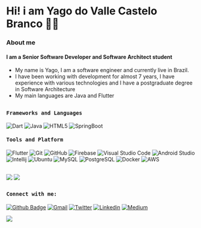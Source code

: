 # Hi! i am Yago do Valle Castelo Branco :man_technologist:


### About me

#### I am a Senior Software Developer and Software Architect student

- My name is Yago, I am a software engineer and currently live in Brazil.
- I have been working with development for almost 7 years, I have experience with various technologies and I have a postgraduate degree in Software Architecture
- My main languages are Java and Flutter
##

<h4><b><samp>Frameworks and Languages</samp></b></h4>

![Dart](https://img.shields.io/badge/Dart-2bb7f6?style=flat-square&logo=Dart&logoColor=white)
![Java](https://img.shields.io/badge/Java-ea2d2f?style=flat-square&logo=java&logoColor=ffffff)
![HTML5](https://img.shields.io/badge/-HTML5-%23E44D27?style=flat-square&logo=html5&logoColor=ffffff)
![SpringBoot](https://img.shields.io/badge/Spring-33CC00?style=flat-square&logo=spring&logoColor=ffffff)

<h4><b><samp>Tools and Platform</samp></b></h4>

![Flutter](https://img.shields.io/badge/Flutter-3300FF?style=flat-square&logo=Flutter&logoColor=white)
![Git](https://img.shields.io/badge/Git-F05032?style=flat-square&logo=Git&logoColor=white)
![GitHub](https://img.shields.io/badge/GitHub-181717?style=flat-square&logo=github)
![Firebase](https://img.shields.io/badge/Firebase-ffcb2c?style=flat-square&logo=Firebase&logoColor=white)
![Visual Studio Code](https://img.shields.io/badge/Visual_Studio_Code-007ACC?style=flat-square&logo=Visual-Studio-Code&logoColor=white)
![Android Studio](https://img.shields.io/badge/Android_Studio-66CC33?style=flat-square&logo=Android-Studio&logoColor=ffffff)
![Intellij](https://img.shields.io/badge/IntelliJ-990099?style=flat-square&logo=IntelliJ-IDEA&logoColor=white)
![Ubuntu](https://img.shields.io/badge/Ubuntu-000000?style=flat&logo=ubuntu&logoColor=white&color=9400D3)
![MySQL](https://img.shields.io/badge/MySql-000000?style=flat&logo=mysql&logoColor=white&color=007ACC)
![PostgreSQL](https://img.shields.io/badge/PostgreSQL-000000?style=flat&logo=postgresql&logoColor=white&color=3300FF)
![Docker](https://img.shields.io/badge/Docker-000000?style=flat&logo=docker&logoColor=white&color=9400D3)
![AWS](https://img.shields.io/badge/AWS-ffcb2c?style=flat&logo=Amazon&logoColor=white&color=ffcb2c)

##

<img align="center" src="https://github-readme-stats.vercel.app/api/top-langs/?username=Yagovcb&count_private=true&hide_langs_below=1&&show_icons=true&title_color=08fdd8&icon_color=bb2acf&text_color=ffffff&bg_color=242424"/> 
<img align="center" src="https://github-readme-stats.vercel.app/api?username=Yagovcb&count_private=true&show_icons=true&title_color=08fdd8&icon_color=bb2acf&text_color=ffffff&bg_color=242424"/>


##
<h4><b><samp>Connect with me:</samp></b></h4>

[![Github Badge](https://img.shields.io/badge/-Github-000?style=flat-square&logo=Github&logoColor=white&link=https://github.com/Yagovcb)](https://github.com/Yagovcb)
[![Gmail](https://img.shields.io/badge/yago.vcb@hotmail.com-FFFEEE?style=flat-square&logo=gmail&logoColor=red)](mailto:yago.vcb@hotmail.com)
[![Twitter](https://img.shields.io/badge/@Yagovcb-1DA1F2?style=flat-square&logo=twitter&logoColor=white)](https://twitter.com/Yagovcb)
[![Linkedin](https://img.shields.io/badge/Yago_do_Valle_Castelo_Branco-0077b5?style=flat-square&logo=Linkedin&logoColor=white)](https://www.linkedin.com/in/yagovcb/)
[![Medium](https://img.shields.io/badge/@yagovcb-black?style=flat-square&logo=medium&logoColor=white)](https://medium.com/@yagovcb)


![](https://visitor-badge.glitch.me/badge?page_id=Yagovcb.Yagovcb)
